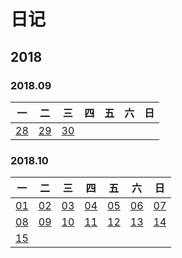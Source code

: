 # 日记  
## 2018

### 2018.09

|一|二|三|四|五|六|日|
|-|-|-|-|-|-|-|
| [28](./日记/2018.09.28.md) | [29](./日记/2018.09.29.md) | [30](./日记/2018.09.30.md) |

### 2018.10

| 一|二|三|四|五|六|日|
|-|-|-|-|-|-|-|
| [01](./日记/2018.10.01.md) | [02](./日记/2018.10.02.md) | [03](./日记/2018.10.03.md) | [04](./日记/2018.10.04.md) | [05](./日记/2018.10.05.md) | [06](./日记/2018.10.06.md) | [07](./日记/2018.10.07.md) |
| [08](./日记/2018.10.08.md) | [09](./日记/2018.10.09.md) | [10](./日记/2018.10.10.md) | [11](./日记/2018.10.11.md) | [12](./日记/2018.10.12.md) | [13](./日记/2018.10.13.md) | [14](./日记/2018.10.14.md) |
| [15](./日记/2018.10.15.md) |
